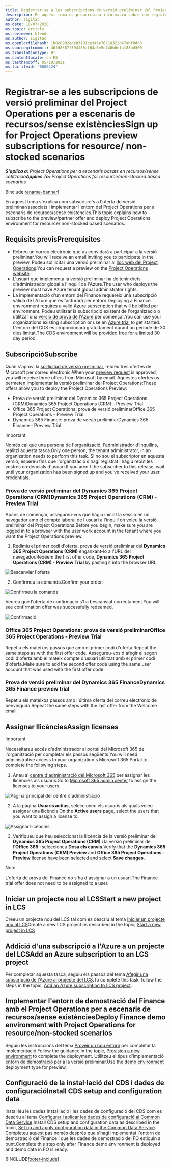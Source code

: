 ```yaml
---
title: Registrar-se a les subscripcions de versió preliminar del Project Operations per a escenaris de recursos/sense existències
description: En aquest tema es proporciona informació sobre com registrar-se i implementar el Project Operations per a escenaris de recursos/sense existències.
author: sigitac
ms.date: 10/07/2020
ms.topic: article
ms.reviewer: kfend
ms.author: sigitac
ms.openlocfilehash: 1b8c8982ede83191ce346e76718322d47abf0dd8
ms.sourcegitcommit: 40f68387f594180af64a5e5c748b6efa188bd300
ms.translationtype: HT
ms.contentlocale: ca-ES
ms.lasthandoff: 05/10/2021
ms.locfileid: "6000424"
---
```

# <a name="sign-up-for-project-operations-preview-subscriptions-for-resource-non-stocked-scenarios"></a><span data-ttu-id="d0535-103">Registrar-se a les subscripcions de versió preliminar del Project Operations per a escenaris de recursos/sense existències</span><span class="sxs-lookup"><span data-stu-id="d0535-103">Sign up for Project Operations preview subscriptions for resource/ non-stocked scenarios</span></span>

<span data-ttu-id="d0535-104">_**S'aplica a:** Project Operations per a escenaris basats en recursos/sense cotització_</span><span class="sxs-lookup"><span data-stu-id="d0535-104">_**Applies To:** Project Operations for resource/non-stocked based scenarios_</span></span>

[!include [rename-banner](~/includes/cc-data-platform-banner.md)]

<span data-ttu-id="d0535-105">En aquest tema s'explica com subscriure's a l'oferta de versió preliminar/associats i implementar l'entorn del Project Operations per a escenaris de recursos/sense existències.</span><span class="sxs-lookup"><span data-stu-id="d0535-105">This topic explains how to subscribe to the preview/partner offer and deploy Project Operations environment for resource/ non-stocked based scenarios.</span></span>

## <a name="prerequisites"></a><span data-ttu-id="d0535-106">Requisits previs</span><span class="sxs-lookup"><span data-stu-id="d0535-106">Prerequisites</span></span>

- <span data-ttu-id="d0535-107">Rebreu un correu electrònic que us convidarà a participar a la versió preliminar.</span><span class="sxs-lookup"><span data-stu-id="d0535-107">You will receive an email inviting you to participate in the preview.</span></span> <span data-ttu-id="d0535-108">Podeu sol·licitar una versió preliminar al [lloc web del Project Operations](https://dynamics.microsoft.com/en-us/project-operations/overview/).</span><span class="sxs-lookup"><span data-stu-id="d0535-108">You can request a preview on the [Project Operations website](https://dynamics.microsoft.com/en-us/project-operations/overview/).</span></span>
- <span data-ttu-id="d0535-109">L'usuari que implementa la versió preliminar ha de tenir drets d'administrador global a l'inquilí de l'Azure.</span><span class="sxs-lookup"><span data-stu-id="d0535-109">The user who deploys the preview must have Azure tenant global administrator rights.</span></span>
- <span data-ttu-id="d0535-110">La implementació d'un entorn del Finance requereix una subscripció vàlida de l'Azure que es facturarà per entorn.</span><span class="sxs-lookup"><span data-stu-id="d0535-110">Deploying a Finance environment requires a valid Azure subscription that will be billed per environment.</span></span> <span data-ttu-id="d0535-111">Podeu utilitzar la subscripció existent de l'organització o utilitzar una [versió de prova de l'Azure](https://azure.microsoft.com/en-us/free/) per començar.</span><span class="sxs-lookup"><span data-stu-id="d0535-111">You can use your organizations existing subscription or use an [Azure trial](https://azure.microsoft.com/en-us/free/) to get started.</span></span> <span data-ttu-id="d0535-112">L'entorn del CDS es proporcionarà gratuïtament durant un període de 30 dies limitat.</span><span class="sxs-lookup"><span data-stu-id="d0535-112">The CDS environment will be provided free for a limited 30 day period.</span></span>

## <a name="subscribe"></a><span data-ttu-id="d0535-113">Subscripció</span><span class="sxs-lookup"><span data-stu-id="d0535-113">Subscribe</span></span>

<span data-ttu-id="d0535-114">Quan s'aprovi la [sol·licitud de versió preliminar](https://forms.office.com/FormsPro/Pages/ResponsePage.aspx?id=v4j5cvGGr0GRqy180BHbR56j8lZs0FdAvwT75_WNFyxUMkRDV1NYQU5TNjE2VjhKOVBUNVg2R0s1NC4u), rebreu tres ofertes de Microsoft per correu electrònic.</span><span class="sxs-lookup"><span data-stu-id="d0535-114">When your [preview request](https://forms.office.com/FormsPro/Pages/ResponsePage.aspx?id=v4j5cvGGr0GRqy180BHbR56j8lZs0FdAvwT75_WNFyxUMkRDV1NYQU5TNjE2VjhKOVBUNVg2R0s1NC4u) is approved, you will receive three offers from Microsoft by email.</span></span> <span data-ttu-id="d0535-115">Aquestes ofertes us permeten implementar la versió preliminar del Project Operations:</span><span class="sxs-lookup"><span data-stu-id="d0535-115">These offers allow you to deploy the Project Operations Preview:</span></span>

- <span data-ttu-id="d0535-116">Prova de versió preliminar del Dynamics 365 Project Operations (CRM)</span><span class="sxs-lookup"><span data-stu-id="d0535-116">Dynamics 365 Project Operations (CRM) - Preview Trial</span></span>
- <span data-ttu-id="d0535-117">Office 365 Project Operations: prova de versió preliminar</span><span class="sxs-lookup"><span data-stu-id="d0535-117">Office 365 Project Operations - Preview Trial</span></span>
- <span data-ttu-id="d0535-118">Dynamics 365 Finance: prova de versió preliminar</span><span class="sxs-lookup"><span data-stu-id="d0535-118">Dynamics 365 Finance - Preview Trial</span></span>

> [!IMPORTANT]
> <span data-ttu-id="d0535-119">Només cal que una persona de l'organització, l'administrador d'inquilins, realitzi aquesta tasca.</span><span class="sxs-lookup"><span data-stu-id="d0535-119">Only one person, the tenant administrator, in an organization needs to perform this task.</span></span> <span data-ttu-id="d0535-120">Si no sou el subscriptor en aquesta versió, espereu fins que l'organització s'hagi registrat i hàgiu rebut les vostres credencials d'usuari.</span><span class="sxs-lookup"><span data-stu-id="d0535-120">If you aren't the subscriber to this release, wait until your organization has been signed up and you've received your user credentials.</span></span>

### <a name="dynamics-365-project-operations-crm---preview-trial"></a><span data-ttu-id="d0535-121">Prova de versió preliminar del Dynamics 365 Project Operations (CRM)</span><span class="sxs-lookup"><span data-stu-id="d0535-121">Dynamics 365 Project Operations (CRM) - Preview Trial</span></span> 

<span data-ttu-id="d0535-122">Abans de començar, assegureu-vos que hàgiu iniciat la sessió en un navegador amb el compte laboral de l'usuari a l'inquilí on voleu la versió preliminar del Project Operations.</span><span class="sxs-lookup"><span data-stu-id="d0535-122">Before you begin, make sure you are logged in to a browser with the user work account in the tenant where you want the Project Operations preview.</span></span>

1. <span data-ttu-id="d0535-123">Redimiu el primer codi d'oferta, prova de versió preliminar del **Dynamics 365 Project Operations (CRM)** enganxant-lo a l'URL del navegador.</span><span class="sxs-lookup"><span data-stu-id="d0535-123">Redeem the first offer code, **Dynamics 365 Project Operations (CRM) - Preview Trial** by pasting it into the browser URL.</span></span>

![Bescanviar l'oferta](./media/16RedeemFirstOfferNew.png)

2. <span data-ttu-id="d0535-125">Confirmeu la comanda.</span><span class="sxs-lookup"><span data-stu-id="d0535-125">Confirm your order.</span></span>

![Confirmeu la comanda](./media/17ConfirmOrderNew.png)

<span data-ttu-id="d0535-127">Veureu que l'oferta de confirmació s'ha bescanviat correctament.</span><span class="sxs-lookup"><span data-stu-id="d0535-127">You will see confirmation offer was successfully redeemed.</span></span>

![Confirmació](./media/18OrderConfirmationNew.png)

### <a name="office-365-project-operations---preview-trial"></a><span data-ttu-id="d0535-129">Office 365 Project Operations: prova de versió preliminar</span><span class="sxs-lookup"><span data-stu-id="d0535-129">Office 365 Project Operations - Preview Trial</span></span>

<span data-ttu-id="d0535-130">Repetiu els mateixos passos que amb el primer codi d'oferta.</span><span class="sxs-lookup"><span data-stu-id="d0535-130">Repeat the same steps as with the first offer code.</span></span> <span data-ttu-id="d0535-131">Assegureu-vos d'afegir el segon codi d'oferta amb el mateix compte d'usuari utilitzat amb el primer codi d'oferta.</span><span class="sxs-lookup"><span data-stu-id="d0535-131">Make sure to add the second offer code using the same user account that was used with the first offer code.</span></span>

### <a name="dynamics-365-finance-preview-trial"></a><span data-ttu-id="d0535-132">Prova de versió preliminar del Dynamics 365 Finance</span><span class="sxs-lookup"><span data-stu-id="d0535-132">Dynamics 365 Finance preview trial</span></span>

<span data-ttu-id="d0535-133">Repetiu els mateixos passos amb l'última oferta del correu electrònic de benvinguda.</span><span class="sxs-lookup"><span data-stu-id="d0535-133">Repeat the same steps with the last offer from the Welcome email.</span></span>

## <a name="assign-licenses"></a><span data-ttu-id="d0535-134">Assignar llicències</span><span class="sxs-lookup"><span data-stu-id="d0535-134">Assign licenses</span></span>

> [!IMPORTANT]
> <span data-ttu-id="d0535-135">Necessitareu accés d'administrador al portal del Microsoft 365 de l'organització per completar els passos següents.</span><span class="sxs-lookup"><span data-stu-id="d0535-135">You will need administrative access to your organization's Microsoft 365 Portal to complete the following steps.</span></span>

1. <span data-ttu-id="d0535-136">Aneu al [centre d'administració del Microsoft 365](https://portal.office.com/) per assignar les llicències als usuaris.</span><span class="sxs-lookup"><span data-stu-id="d0535-136">Go to [Microsoft 365 admin center](https://portal.office.com/) to assign the licenses to your users.</span></span>

![Pàgina principal del centre d'administració](./media/14AdminPortal.png)

2. <span data-ttu-id="d0535-138">A la pàgina **Usuaris actius**, seleccioneu els usuaris als quals voleu assignar una llicència.</span><span class="sxs-lookup"><span data-stu-id="d0535-138">On the **Active users** page, select the users that you want to assign a license to.</span></span>

![Assignar llicències](./media/15AssignLicenses.png)

3. <span data-ttu-id="d0535-140">Verifiqueu que heu seleccionat la llicència de la versió preliminar del **Dynamics 365 Project Operations (CRM)** i la versió preliminar de l'**Office 365** i seleccioneu **Desa els canvis**.</span><span class="sxs-lookup"><span data-stu-id="d0535-140">Verify that the **Dynamics 365 Project Operations (CRM) Preview** and **Office 365 Project Operations - Preview** license have been selected and select **Save changes**.</span></span>

> [!NOTE]
> <span data-ttu-id="d0535-141">L'oferta de prova del Finance no s'ha d'assignar a un usuari.</span><span class="sxs-lookup"><span data-stu-id="d0535-141">The Finance trial offer does not need to be assigned to a user.</span></span>

## <a name="start-a-new-project-in-lcs"></a><span data-ttu-id="d0535-142">Iniciar un projecte nou al LCS</span><span class="sxs-lookup"><span data-stu-id="d0535-142">Start a new project in LCS</span></span>

<span data-ttu-id="d0535-143">Creeu un projecte nou del LCS tal com es descriu al tema [Iniciar un projecte nou al LCS](create-lcs-project.md)</span><span class="sxs-lookup"><span data-stu-id="d0535-143">Create a new LCS project as described in the topic, [Start a new project in LCS](create-lcs-project.md)</span></span>

## <a name="add-an-azure-subscription-to-an-lcs-project"></a><span data-ttu-id="d0535-144">Addició d'una subscripció a l'Azure a un projecte del LCS</span><span class="sxs-lookup"><span data-stu-id="d0535-144">Add an Azure subscription to an LCS project</span></span>

<span data-ttu-id="d0535-145">Per completar aquesta tasca, seguiu els passos del tema [Afegir una subscripció de l'Azure al projecte del LCS](resource-add-azure-subscription-lcs-project.md).</span><span class="sxs-lookup"><span data-stu-id="d0535-145">To complete this task, follow the steps in the topic, [Add an Azure subscription to LCS project](resource-add-azure-subscription-lcs-project.md).</span></span>

## <a name="deploy-finance-demo-environment-with-project-operations-for-resourcenon-stocked-scenarios"></a><span data-ttu-id="d0535-146">Implementar l'entorn de demostració del Finance amb el Project Operations per a escenaris de recursos/sense existències</span><span class="sxs-lookup"><span data-stu-id="d0535-146">Deploy Finance demo environment with Project Operations for resource/non-stocked scenarios</span></span>

<span data-ttu-id="d0535-147">Seguiu les instruccions del tema [Proveir un nou entorn](resource-provision-new-environment.md) per completar la implementació.</span><span class="sxs-lookup"><span data-stu-id="d0535-147">Follow the guidance in the topic, [Provision a new environment](resource-provision-new-environment.md) to complete the deployment.</span></span> <span data-ttu-id="d0535-148">Utilitzeu el tipus d'implementació [entorn de demostració](/dynamics365/fin-ops-core/dev-itpro/deployment/deploy-demo-environment) per a la versió preliminar.</span><span class="sxs-lookup"><span data-stu-id="d0535-148">Use the [demo environment](/dynamics365/fin-ops-core/dev-itpro/deployment/deploy-demo-environment) deployment type for preview.</span></span> 

## <a name="install-cds-setup-and-configuration-data"></a><span data-ttu-id="d0535-149">Configuració de la instal·lació del CDS i dades de configuració</span><span class="sxs-lookup"><span data-stu-id="d0535-149">Install CDS setup and configuration data</span></span>

<span data-ttu-id="d0535-150">Instal·leu les dades instal·lació i les dades de configuració del CDS com es descriu al tema [Configurar i aplicar les dades de configuració al Common Data Service](resource-apply-pro-setup-config-data.md).</span><span class="sxs-lookup"><span data-stu-id="d0535-150">Install CDS setup and configuration data as described in the topic, [Set up and apply configuration data in the Common Data Service](resource-apply-pro-setup-config-data.md).</span></span>
<span data-ttu-id="d0535-151">Completeu aquest pas només després que s'hagi implementat l'entorn de demostració del Finance i que les dades de demostració del FO estiguin a punt.</span><span class="sxs-lookup"><span data-stu-id="d0535-151">Complete this step only after Finance demo environment is deployed and demo data in FO is ready.</span></span>


[!INCLUDE[footer-include](../includes/footer-banner.md)]